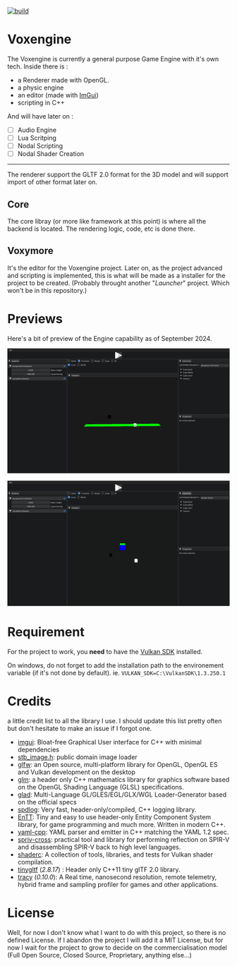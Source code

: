 [![build](https://github.com/Sayama3/VoxymoreCore/actions/workflows/cmake.yml/badge.svg)](https://github.com/Sayama3/VoxymoreCore/actions/workflows/cmake.yml)

# Voxengine

The Voxengine is currently a general purpose Game Engine with it's own tech. Inside there is :
- a Renderer made with OpenGL.
- a physic engine
- an editor (made with [ImGui](https://github.com/ocornut/imgui))
- scripting in C++

And will have later on :

- [ ] Audio Engine
- [ ] Lua Scritping
- [ ] Nodal Scripting
- [ ] Nodal Shader Creation

---

The renderer support the GLTF 2.0 format for the 3D model and will support import of other format later on.

## Core

The core libray (or more like framework at this point) is where all the backend is located. The rendering logic, code, etc is done there.

## Voxymore

It's the editor for the Voxengine project. Later on, as the project advanced and scripting is implemented, this is what will be made as a installer for the project to be created.
(Probably throught another "*Launcher*" project. Which won't be in this repository.)

# Previews

Here's a bit of preview of the Engine capability as of September 2024.

![Buoyancy_Test_Scene.gif](ReadMe%2FBuoyancy_Test_Scene.gif)

![Spring_Test_Scene.gif](ReadMe%2FSpring_Test_Scene.gif)

# Requirement

For the project to work, you **need** to have the [Vulkan SDK]() installed.

On windows, do not forget to add the installation path to the environement variable (if it's not done by default).
ie. `VULKAN_SDK=C:\VulkanSDK\1.3.250.1`

# Credits

a little credit list to all the library I use. I should update this list pretty often but don't hesitate to make an issue if I forgot one.

- [imgui](https://github.com/ocornut/imgui): Bloat-free Graphical User interface for C++ with minimal dependencies
- [stb_image.h](https://github.com/nothings/stb/blob/master/stb_image.h): public domain image loader
- [glfw](https://www.glfw.org): an Open source, multi-platform library for OpenGL, OpenGL ES and Vulkan development on the desktop
- [glm](https://github.com/g-truc/glm): a header only C++ mathematics library for graphics software based on the OpenGL Shading Language (GLSL) specifications.
- [glad](https://glad.dav1d.de): Multi-Language GL/GLES/EGL/GLX/WGL Loader-Generator based on the official specs
- [spdlog](https://github.com/gabime/spdlog): Very fast, header-only/compiled, C++ logging library.
- [EnTT](https://github.com/skypjack/entt): Tiny and easy to use header-only Entity Component System library, for game programming and much more. Written in modern C++.
- [yaml-cpp](https://github.com/jbeder/yaml-cpp): YAML parser and emitter in C++ matching the YAML 1.2 spec.
- [spriv-cross](https://github.com/KhronosGroup/SPIRV-Cross): practical tool and library for performing reflection on SPIR-V and disassembling SPIR-V back to high level languages.
- [shaderc](https://github.com/google/shaderc): A collection of tools, libraries, and tests for Vulkan shader compilation.
- [tinygltf](https://github.com/syoyo/tinygltf) (_2.8.17_) : Header only C++11 tiny glTF 2.0 library.
- [tracy](https://github.com/wolfpld/tracy) (_0.10.0_): A Real time, nanosecond resolution, remote telemetry, hybrid frame and sampling profiler for games and other applications.

# License

Well, for now I don't know what I want to do with this project, so there is no defined License. If I abandon the project I will add it a MIT License,
but for now I wait for the project to grow to decide on the commercialisation model (Full Open Source, Closed Source, Proprietary, anything else...)
